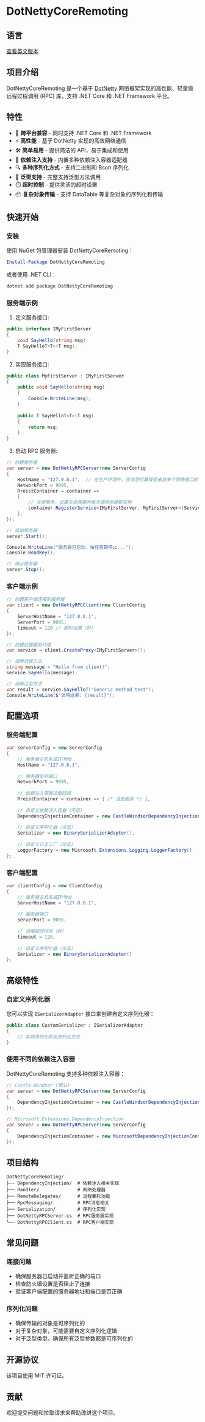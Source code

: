 # DotNettyCoreRemoting

## 语言
[查看英文版本](README.md)

## 项目介绍

DotNettyCoreRemoting 是一个基于 [DotNetty](https://github.com/Azure/DotNetty) 网络框架实现的高性能、轻量级远程过程调用 (RPC) 库，支持 .NET Core 和 .NET Framework 平台。

## 特性

- 🔄 **跨平台兼容** - 同时支持 .NET Core 和 .NET Framework
- ⚡ **高性能** - 基于 DotNetty 实现的高效网络通信
- 🛠️ **简单易用** - 提供简洁的 API，易于集成和使用
- 🧩 **依赖注入支持** - 内置多种依赖注入容器适配器
- 🔍 **多种序列化方式** - 支持二进制和 Bson 序列化
- 🔄 **泛型支持** - 完整支持泛型方法调用
- ⏱️ **超时控制** - 提供灵活的超时设置
- 📦 **复杂对象传输** - 支持 DataTable 等复杂对象的序列化和传输

## 快速开始

### 安装

使用 NuGet 包管理器安装 DotNettyCoreRemoting：

```powershell
Install-Package DotNettyCoreRemoting
```

或者使用 .NET CLI：

```powershell
dotnet add package DotNettyCoreRemoting
```

### 服务端示例

1. 定义服务接口:

```csharp
public interface IMyFirstServer
{
    void SayHello(string msg);
    T SayHelloT<T>(T msg);
}
```

2. 实现服务接口:

```csharp
public class MyFirstServer : IMyFirstServer
{
    public void SayHello(string msg)
    {
        Console.WriteLine(msg);
    }
    
    public T SayHelloT<T>(T msg)
    {
        return msg;
    }
}
```

3. 启动 RPC 服务器:

```csharp
// 创建服务器
var server = new DotNettyRPCServer(new ServerConfig
{
    HostName = "127.0.0.1",  // 在生产环境中，仅当您打算接受来自多个网络接口的连接时才绑定到0.0.0.0，并始终通过防火墙、网络策略或应用级控制来限制访问。
    NetworkPort = 9095,
    RreistContainer = container =>
    {
        // 注册服务，设置生命周期为每次调用创建新实例
        container.RegisterService<IMyFirstServer, MyFirstServer>(ServiceLifetime.SingleCall);
    },
});

// 启动服务器
server.Start();

Console.WriteLine("服务器已启动，按任意键停止...");
Console.ReadKey();

// 停止服务器
server.Stop();
```

### 客户端示例

```csharp
// 创建客户端连接到服务器
var client = new DotNettyRPCClient(new ClientConfig
{
    ServerHostName = "127.0.0.1",
    ServerPort = 9095,
    timeout = 120 // 超时设置（秒）
});

// 创建远程服务代理
var service = client.CreateProxy<IMyFirstServer>();

// 调用远程方法
string message = "Hello from client!";
service.SayHello(message);

// 调用泛型方法
var result = service.SayHelloT("Generic method test");
Console.WriteLine($"调用结果: {result}");
```

## 配置选项

### 服务端配置

```csharp
var serverConfig = new ServerConfig
{
    // 服务器主机名或IP地址
    HostName = "127.0.0.1",
    
    // 服务器监听端口
    NetworkPort = 9095,
    
    // 依赖注入容器注册回调
    RreistContainer = container => { /* 注册服务 */ },
    
    // 自定义依赖注入容器（可选）
    DependencyInjectionContainer = new CastleWindsorDependencyInjectionContainer(),
    
    // 自定义序列化器（可选）
    Serializer = new BinarySerializerAdapter(),
    
    // 自定义日志工厂（可选）
    LoggerFactory = new Microsoft.Extensions.Logging.LoggerFactory()
};
```

### 客户端配置

```csharp
var clientConfig = new ClientConfig
{
    // 服务器主机名或IP地址
    ServerHostName = "127.0.0.1",
    
    // 服务器端口
    ServerPort = 9095,
    
    // 调用超时时间（秒）
    timeout = 120,
    
    // 自定义序列化器（可选）
    Serializer = new BinarySerializerAdapter()
};
```

## 高级特性

### 自定义序列化器

您可以实现 `ISerializerAdapter` 接口来创建自定义序列化器：

```csharp
public class CustomSerializer : ISerializerAdapter
{
    // 实现序列化和反序列化方法
}
```

### 使用不同的依赖注入容器

DotNettyCoreRemoting 支持多种依赖注入容器：

```csharp
// Castle Windsor (默认)
var server = new DotNettyRPCServer(new ServerConfig
{
    DependencyInjectionContainer = new CastleWindsorDependencyInjectionContainer()
});

// Microsoft.Extensions.DependencyInjection
var server = new DotNettyRPCServer(new ServerConfig
{
    DependencyInjectionContainer = new MicrosoftDependencyInjectionContainer()
});
```

## 项目结构

```
DotNettyCoreRemoting/
├── DependencyInjection/  # 依赖注入相关实现
├── Handler/              # 网络处理器
├── RemoteDelegates/      # 远程委托功能
├── RpcMessaging/         # RPC消息相关
├── Serialization/        # 序列化实现
├── DotNettyRPCServer.cs  # RPC服务器实现
└── DotNettyRPCClient.cs  # RPC客户端实现
```

## 常见问题

### 连接问题

- 确保服务器已启动并监听正确的端口
- 检查防火墙设置是否阻止了连接
- 验证客户端配置的服务器地址和端口是否正确

### 序列化问题

- 确保传输的对象是可序列化的
- 对于复杂对象，可能需要自定义序列化逻辑
- 对于泛型类型，确保所有泛型参数都是可序列化的

## 开源协议

该项目使用 MIT 许可证。

## 贡献

欢迎提交问题和拉取请求来帮助改进这个项目。
